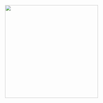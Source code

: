 
<div id="header" align="center">
  <img src="https://media.giphy.com/media/PLGtXGjpuYv7HFcMJM/giphy.gif" width="300"/>
</div>
